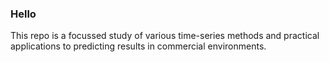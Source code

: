 ### Hello
This repo is a focussed study of various time-series methods and practical applications to predicting results in commercial environments.
